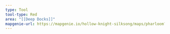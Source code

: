 ```yaml
---
type: Tool
tool-type: Red
area: "[[Deep Docks]]"
mapgenie-url: https://mapgenie.io/hollow-knight-silksong/maps/pharloom?locationIds=477986
---
```

